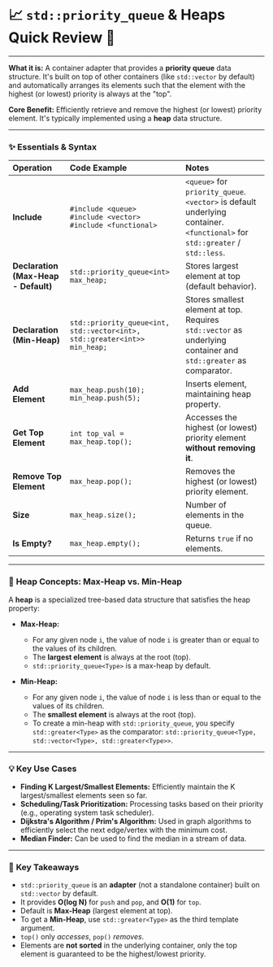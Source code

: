 # 📈 `std::priority_queue` & Heaps Quick Review 🚀

---

**What it is:** A container adapter that provides a **priority queue** data structure. It's built on top of other containers (like `std::vector` by default) and automatically arranges its elements such that the element with the highest (or lowest) priority is always at the "top".

**Core Benefit:** Efficiently retrieve and remove the highest (or lowest) priority element. It's typically implemented using a **heap** data structure.

---

### ✨ **Essentials & Syntax**

| Operation          | Code Example                                         | Notes                                           |
| :----------------- | :--------------------------------------------------- | :---------------------------------------------- |
| **Include** | `#include <queue>`<br>`#include <vector>`<br>`#include <functional>` | `<queue>` for `priority_queue`. `<vector>` is default underlying container. `<functional>` for `std::greater` / `std::less`. |
| **Declaration (Max-Heap - Default)** | `std::priority_queue<int> max_heap;`                 | Stores largest element at top (default behavior). |
| **Declaration (Min-Heap)** | `std::priority_queue<int, std::vector<int>, std::greater<int>> min_heap;` | Stores smallest element at top. Requires `std::vector` as underlying container and `std::greater` as comparator. |
| **Add Element** | `max_heap.push(10);`<br>`min_heap.push(5);`          | Inserts element, maintaining heap property.     |
| **Get Top Element**| `int top_val = max_heap.top();`                     | Accesses the highest (or lowest) priority element **without removing it**. |
| **Remove Top Element**| `max_heap.pop();`                                   | Removes the highest (or lowest) priority element. |
| **Size** | `max_heap.size();`                                   | Number of elements in the queue.                |
| **Is Empty?** | `max_heap.empty();`                                  | Returns `true` if no elements.                  |

---

### 🌳 **Heap Concepts: Max-Heap vs. Min-Heap**

A **heap** is a specialized tree-based data structure that satisfies the heap property:

* **Max-Heap:**
    * For any given node `i`, the value of node `i` is greater than or equal to the values of its children.
    * The **largest element** is always at the root (top).
    * `std::priority_queue<Type>` is a max-heap by default.

* **Min-Heap:**
    * For any given node `i`, the value of node `i` is less than or equal to the values of its children.
    * The **smallest element** is always at the root (top).
    * To create a min-heap with `std::priority_queue`, you specify `std::greater<Type>` as the comparator: `std::priority_queue<Type, std::vector<Type>, std::greater<Type>>`.

---

### 💡 **Key Use Cases**

* **Finding K Largest/Smallest Elements:** Efficiently maintain the K largest/smallest elements seen so far.
* **Scheduling/Task Prioritization:** Processing tasks based on their priority (e.g., operating system task scheduler).
* **Dijkstra's Algorithm / Prim's Algorithm:** Used in graph algorithms to efficiently select the next edge/vertex with the minimum cost.
* **Median Finder:** Can be used to find the median in a stream of data.

---

### 🧠 **Key Takeaways**

* `std::priority_queue` is an **adapter** (not a standalone container) built on `std::vector` by default.
* It provides **O(log N)** for `push` and `pop`, and **O(1)** for `top`.
* Default is **Max-Heap** (largest element at top).
* To get a **Min-Heap**, use `std::greater<Type>` as the third template argument.
* `top()` only *accesses*, `pop()` *removes*.
* Elements are **not sorted** in the underlying container, only the top element is guaranteed to be the highest/lowest priority.